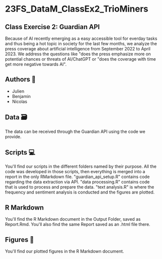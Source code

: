 # 23FS_DataM_ClassEx2_TrioMiners
## Class Exercise 2: Guardian API

Because of AI recently emerging as a easy accessible tool for everday tasks and thus being a hot topic in society for the last few months, we analyze the press coverage about artificial intelligence from September 2022 to April 2023. We address the questions like "does the press emphasize more on potential chances or threats of AI/ChatGPT or "does the coverage with time get more negative towards AI".

## Authors 👋
* Julien
* Benjamin
* Nicolas

## Data 🗃
The data can be received through the Guardian API using the code we provide.  

## Scripts 💻
You'll find our scripts in the different folders named by their purpose.
All the code was developed in those scripts, then everything is merged
into a report in the only RMarkdown file.
"guardian_api_setup.R" contains code regarding the data extraction via API.
"data processing.R" contains code that is used to process and prepare the data.
"text analysis.R" is where the frequency and sentiment analysis is conducted and the figures are plotted.

## R Markdown
You'll find the R Markdown document in the Output Folder, saved as Report.Rmd.
You'll also find the same Report saved as an .html file there.

## Figures 🚀
You'll find our plotted figures in the R Markdown document.



